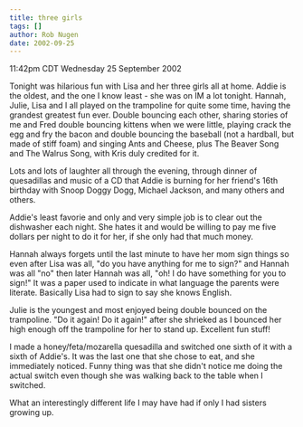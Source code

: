 ```yaml
---
title: three girls
tags: []
author: Rob Nugen
date: 2002-09-25
---
```


<p class=date>11:42pm CDT Wednesday 25 September 2002</p>

<p>Tonight was hilarious fun with Lisa and her three girls all at
home.  Addie is the oldest, and the one I know least - she was on IM a
lot tonight.  Hannah, Julie, Lisa and I all played on the trampoline
for quite some time, having the grandest greatest fun ever.  Double
bouncing each other, sharing stories of me and Fred double bouncing
kittens when we were little, playing crack the egg and fry the bacon
and double bouncing the baseball (not a hardball, but made of stiff
foam) and singing Ants and Cheese, plus The Beaver Song and The Walrus
Song, with Kris duly credited for it.</p>

<p>Lots and lots of laughter all through the evening, through dinner
of quesadillas and music of a CD that Addie is burning for her
friend's 16th birthday with Snoop Doggy Dogg, Michael Jackson, and
many others and others.</p>

<p>Addie's least favorie and only and very simple job is to clear out
the dishwasher each night.  She hates it and would be willing to pay
me five dollars per night to do it for her, if she only had that much
money.</p>

<p>Hannah always forgets until the last minute to have her mom sign
things so even after Lisa was all, "do you have anything for me to
sign?" and Hannah was all "no" then later Hannah was all, "oh!  I do
have something for you to sign!"  It was a paper used to indicate in
what language the parents were literate.  Basically Lisa had to sign
to say she knows English.</p>

<p>Julie is the youngest and most enjoyed being double bounced on the
trampoline.  "Do it again!  Do it again!" after she shrieked as I
bounced her high enough off the trampoline for her to stand up.
Excellent fun stuff!</p>

<p>I made a honey/feta/mozarella quesadilla and switched one sixth of
it with a sixth of Addie's.  It was the last one that she chose to
eat, and she immediately noticed.  Funny thing was that she didn't
notice me doing the actual switch even though she was walking back to
the table when I switched.</p>

<p>What an interestingly different life I may have had if only I had
sisters growing up.</p>

